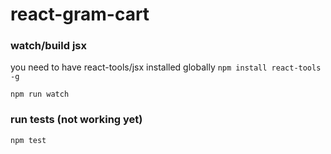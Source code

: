 # react-gram-cart

### watch/build jsx

you need to have react-tools/jsx installed globally
`npm install react-tools -g`

`npm run watch`

### run tests (not working yet)
`npm test`

